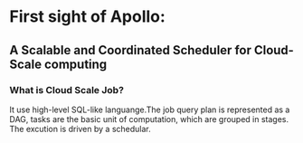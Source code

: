 # First sight of Apollo:

## A Scalable and Coordinated Scheduler for Cloud-Scale computing

### What is Cloud Scale Job?

It use high-level SQL-like languange.The job query plan is represented as a DAG, tasks are the basic unit of computation, which are grouped in stages. The excution is driven by a schedular.